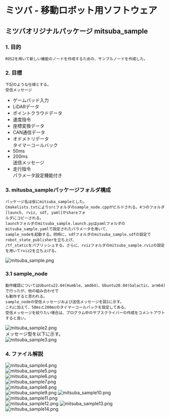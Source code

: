 # ミツバ - 移動ロボット用ソフトウェア

## ミツバオリジナルパッケージ  mitsuba_sample

### 1. 目的  
    ROS2を用いて新しい機能のノードを作成するための、サンプルノードを作成した。  
### 2. 目標  
    下記のような仕様とする。  
    受信メッセージ  
* ゲームパッド入力  
* LiDARデータ  
* ポイントクラウドデータ  
* 速度指令  
* 座標変換データ  
* CAN通信データ  
* オドメトリデータ  
タイマーコールバック  
* 50ms  
* 200ms  
送信メッセージ  
* 走行指令  
パラメータ設定機能付き  
### 3. mitusba_sampleパッケージフォルダ構成  
    パッケージ名は仮にmitsuba_sampleとした。  
    Cmakelists.txtによりsrcフォルダのsample_node.cppがビルドされる。4つのフォルダ[launch, rviz, sdf, yaml]がshareフォ  
    ルダにコピーされる。  
    launchフォルダのmitsuba_sample.launch.pyはyamlフォルダのmitsuba_sample.yamlで設定されたパラメータを用いて、  
    sample_nodeを起動する。同時に、sdfフォルダのmitsuba_sample.sdfの設定でrobot_state_publisherを立ち上げ、  
    /tf_staticをパブリッシュする。さらに、rvizフォルダのmitsuba_sample.rvizの設定を用いてrviz2を立ち上げる。  
![mitsuba_sample.png](mitsuba_sample.png)  
### 3.1 sample_node  
    動作確認についてはUbuntu22.04(Humble、amd64)、Ubuntu20.04(Galactic、arm64)で行ったが、他の組み合わせで  
    も動作すると思われる。  
    sample_nodeの受信メッセージおよび送信メッセージを図1に示す。  
    これに加えて、50msと200msのタイマーコールバックを設定してある。  
    受信メッセージを絞りたい場合は、プログラム中のサブスクライバーの作成をコメントアウトすると良い。  
![mitsuba_sample2.png](mitsuba_sample2.png)  
    メッセージ型を以下に示す。  
![mitsuba_sample3.png](mitsuba_sample3.png)  
### 4. ファイル解説  
![mitsuba_sample4.png](mitsuba_sample4.png)  
![mitsuba_sample5.png](mitsuba_sample5.png)  
![mitsuba_sample6.png](mitsuba_sample6.png)  
![mitsuba_sample7.png](mitsuba_sample7.png)  
![mitsuba_sample8.png](mitsuba_sample8.png)  
![mitsuba_sample9.png](mitsuba_sample9.png)
![mitsuba_sample10.png](mitsuba_sample10.png)  
![mitsuba_sample11.png](mitsuba_sample11.png)  
![mitsuba_sample12.png](mitsuba_sample12.png)
![mitsuba_sample13.png](mitsuba_sample13.png)
![mitsuba_sample14.png](mitsuba_sample14.png)







